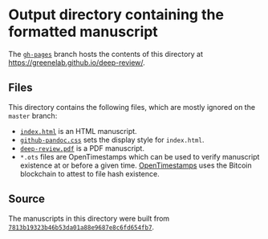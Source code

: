 # Output directory containing the formatted manuscript

The [`gh-pages`](https://github.com/greenelab/deep-review/tree/gh-pages) branch hosts the contents of this directory at https://greenelab.github.io/deep-review/.

## Files

This directory contains the following files, which are mostly ignored on the `master` branch:

+ [`index.html`](index.html) is an HTML manuscript.
+ [`github-pandoc.css`](github-pandoc.css) sets the display style for `index.html`.
+ [`deep-review.pdf`](deep-review.pdf) is a PDF manuscript.
+ `*.ots` files are OpenTimestamps which can be used to verify manuscript existence at or before a given time.
  [OpenTimestamps](opentimestamps.org) uses the Bitcoin blockchain to attest to file hash existence.

## Source

The manuscripts in this directory were built from
[`7813b19323b46b53da01a88e9687e8c6fd654fb7`](https://github.com/greenelab/deep-review/commit/7813b19323b46b53da01a88e9687e8c6fd654fb7).
